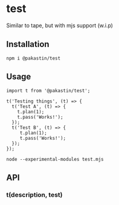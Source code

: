 # test
Similar to tape, but with mjs support (w.i.p)

## Installation
```
npm i @pakastin/test
```

## Usage
```
import t from '@pakastin/test';

t('Testing things', (t) => {
  t('Test A', (t) => {
    t.plan(1);
    t.pass('Works!');
  });
  t('Test B', (t) => {
     t.plan(1);
     t.pass('Works!');
  });
});
```

```
node --experimental-modules test.mjs
```

## API
### t(description, test)
